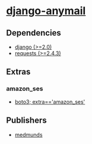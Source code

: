 # [django-anymail](https://pypi.org/project/django-anymail)

## Dependencies
- [django (>=2.0)](packages/d/django.md)
- [requests (>=2.4.3)](packages/r/requests.md)


## Extras

### amazon_ses
- [boto3; extra=='amazon_ses'](packages/b/boto3.md)


## Publishers
- [medmunds](https://pypi.org/user/medmunds)

